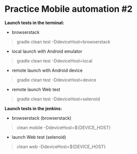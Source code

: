 # Practice **Mobile automation #2**

**Launch tests in the terminal:**

* browserstack
> gradle clean test -DdeviceHost=browserstack

* local launch with Android emulator
> gradle clean test -DdeviceHost=local

* remote launch with Android device
> gradle clean test -DdeviceHost=device

* remote launch Web test 
> gradle clean test -DdeviceHost=selenoid

**Launch tests in the jenkins:**

* browserstack (browserstack)
> clean mobile -DdeviceHost=${DEVICE_HOST}

* launch Web test (selenoid) 
> clean web -DdeviceHost=${DEVICE_HOST}
